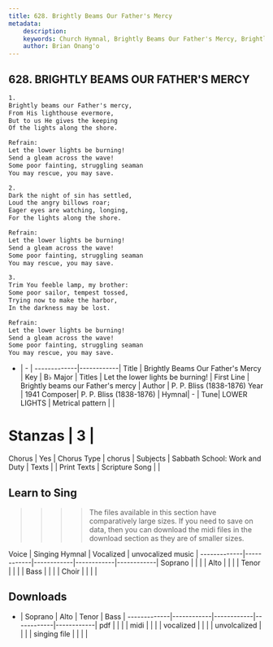 ```yaml
---
title: 628. Brightly Beams Our Father's Mercy
metadata:
    description: 
    keywords: Church Hymnal, Brightly Beams Our Father's Mercy, Brightly beams our Father's mercy, Let the lower lights be burning!
    author: Brian Onang'o
---
```



## 628. BRIGHTLY BEAMS OUR FATHER'S MERCY

```txt
1.
Brightly beams our Father's mercy, 
From His lighthouse evermore, 
But to us He gives the keeping 
Of the lights along the shore. 

Refrain:
Let the lower lights be burning! 
Send a gleam across the wave! 
Some poor fainting, struggling seaman 
You may rescue, you may save. 

2.
Dark the night of sin has settled, 
Loud the angry billows roar; 
Eager eyes are watching, longing, 
For the lights along the shore. 

Refrain:
Let the lower lights be burning! 
Send a gleam across the wave! 
Some poor fainting, struggling seaman 
You may rescue, you may save. 

3.
Trim You feeble lamp, my brother: 
Some poor sailor, tempest tossed, 
Trying now to make the harbor, 
In the darkness may be lost.

Refrain:
Let the lower lights be burning! 
Send a gleam across the wave! 
Some poor fainting, struggling seaman 
You may rescue, you may save. 

```

- |   -  |
-------------|------------|
Title | Brightly Beams Our Father's Mercy |
Key | B♭ Major |
Titles | Let the lower lights be burning! |
First Line | Brightly beams our Father's mercy |
Author | P. P. Bliss (1838-1876)
Year | 1941
Composer| P. P. Bliss (1838-1876) |
Hymnal|  - |
Tune| LOWER LIGHTS |
Metrical pattern | |
# Stanzas | 3 |
Chorus | Yes |
Chorus Type | chorus |
Subjects | Sabbath School: Work and Duty |
Texts |  |
Print Texts | 
Scripture Song |  |
  
## Learn to Sing

>>>> The files available in this section have comparatively large sizes. If you need to save on data, then you can download the midi files in the download section as they are of smaller sizes.

Voice |  Singing Hymnal | Vocalized | unvocalized music |
-------------|------------|------------|------------|------------|
Soprano | | | |
Alto | | | |
Tenor | | | |
Bass | | | |
Choir | | | |

## Downloads

- |  Soprano | Alto | Tenor | Bass |
-------------|------------|------------|------------|------------|
pdf | | | |
midi | | | |
vocalized | | | |
unvolcalized | | | |
singing file | | | |
  